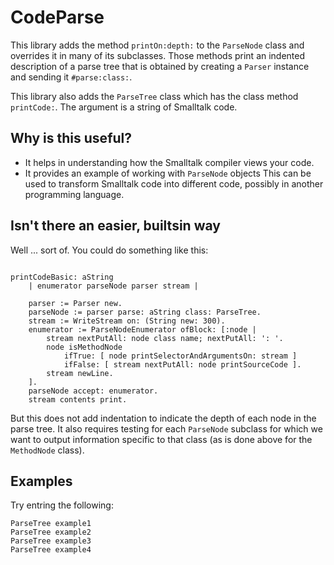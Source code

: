 # CodeParse

This library adds the method `printOn:depth:` to the `ParseNode` class
and overrides it in many of its subclasses.
Those methods print an indented description of a parse tree
that is obtained by creating a `Parser` instance and sending it `#parse:class:`.

This library also adds the `ParseTree` class which has the class method `printCode:`.
The argument is a string of Smalltalk code.

## Why is this useful?

- It helps in understanding how the Smalltalk compiler views your code.
- It provides an example of working with `ParseNode` objects
  This can be used to transform Smalltalk code into different code,
  possibly in another programming language.

## Isn't there an easier, builtsin way

Well ... sort of. You could do something like this:

```smalltalk

printCodeBasic: aString
	| enumerator parseNode parser stream |

	parser := Parser new.
	parseNode := parser parse: aString class: ParseTree.
	stream := WriteStream on: (String new: 300).
	enumerator := ParseNodeEnumerator ofBlock: [:node |
		stream nextPutAll: node class name; nextPutAll: ': '.
		node isMethodNode
			ifTrue: [ node printSelectorAndArgumentsOn: stream ]
			ifFalse: [ stream nextPutAll: node printSourceCode ].
		stream newLine.
	].
	parseNode accept: enumerator.
	stream contents print.
```

But this does not add indentation to indicate
the depth of each node in the parse tree.
It also requires testing for each `ParseNode` subclass
for which we want to output information specific to that class
(as is done above for the `MethodNode` class).

## Examples

Try entring the following:

```smalltalk
ParseTree example1
ParseTree example2
ParseTree example3
ParseTree example4
```
